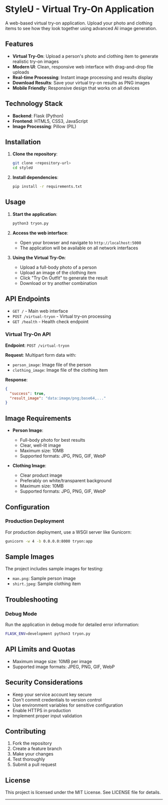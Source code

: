 # StyleU - Virtual Try-On Application

A web-based virtual try-on application. Upload your photo and clothing items to see how they look together using advanced AI image generation.

## Features

- **Virtual Try-On**: Upload a person's photo and clothing item to generate realistic try-on images
- **Modern UI**: Clean, responsive web interface with drag-and-drop file uploads
- **Real-time Processing**: Instant image processing and results display
- **Download Results**: Save your virtual try-on results as PNG images
- **Mobile Friendly**: Responsive design that works on all devices

## Technology Stack

- **Backend**: Flask (Python)
- **Frontend**: HTML5, CSS3, JavaScript
- **Image Processing**: Pillow (PIL)

## Installation

1. **Clone the repository**:
   ```bash
   git clone <repository-url>
   cd styleU
   ```

2. **Install dependencies**:
   ```bash
   pip install -r requirements.txt
   ```

## Usage

1. **Start the application**:
   ```bash
   python3 tryon.py
   ```

2. **Access the web interface**:
   - Open your browser and navigate to `http://localhost:5000`
   - The application will be available on all network interfaces

3. **Using the Virtual Try-On**:
   - Upload a full-body photo of a person
   - Upload an image of the clothing item
   - Click "Try On Outfit" to generate the result
   - Download or try another combination

## API Endpoints

- `GET /` - Main web interface
- `POST /virtual-tryon` - Virtual try-on processing
- `GET /health` - Health check endpoint

### Virtual Try-On API

**Endpoint**: `POST /virtual-tryon`

**Request**: Multipart form data with:
- `person_image`: Image file of the person
- `clothing_image`: Image file of the clothing item

**Response**:
```json
{
  "success": true,
  "result_image": "data:image/png;base64,..."
}
```

## Image Requirements

- **Person Image**: 
  - Full-body photo for best results
  - Clear, well-lit image
  - Maximum size: 10MB
  - Supported formats: JPG, PNG, GIF, WebP

- **Clothing Image**:
  - Clear product image
  - Preferably on white/transparent background
  - Maximum size: 10MB
  - Supported formats: JPG, PNG, GIF, WebP

## Configuration



### Production Deployment

For production deployment, use a WSGI server like Gunicorn:

```bash
gunicorn -w 4 -b 0.0.0.0:8000 tryon:app
```



## Sample Images

The project includes sample images for testing:
- `man.png`: Sample person image
- `shirt.jpeg`: Sample clothing item

## Troubleshooting

### Debug Mode

Run the application in debug mode for detailed error information:

```bash
FLASK_ENV=development python3 tryon.py
```

## API Limits and Quotas

- Maximum image size: 10MB per image
- Supported image formats: JPEG, PNG, GIF, WebP

## Security Considerations

- Keep your service account key secure
- Don't commit credentials to version control
- Use environment variables for sensitive configuration
- Enable HTTPS in production
- Implement proper input validation

## Contributing

1. Fork the repository
2. Create a feature branch
3. Make your changes
4. Test thoroughly
5. Submit a pull request

## License

This project is licensed under the MIT License. See LICENSE file for details.




---